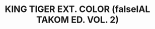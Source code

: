 ---
layout: product
title: "KING TIGER EXT. COLOR (falseIAL TAKOM ED. VOL. 2)"
price: "1800" 
desc: "Set boja"
img_path: "/assets/img/A.MIG-7166.jpg"
brand: "AMMO"
available: false
special_offer: false
new: false
soon: false
cat: "020000"
subcat: "020100"
subsubcat: "020102"
sifra: "A.MIG-7166"
---